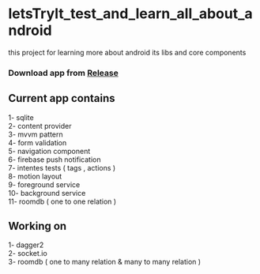 # letsTryIt_test_and_learn_all_about_android

this project for learning more about android its libs and core components

### Download app from [Release](https://github.com/ahmedgomaa97/letsTryIt/releases/tag/1.0)

## Current app contains

1- sqlite  
 2- content provider  
 3- mvvm pattern  
 4- form validation  
 5- navigation component  
 6- firebase push notification  
 7- intentes tests ( tags , actions )  
 8- motion layout  
 9- foreground service    
 10- background service   
 11- roomdb ( one to one relation )   

## Working on

1- dagger2  
2- socket.io  
3- roomdb ( one to many relation & many to many relation )  
